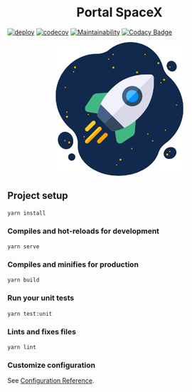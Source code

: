 <h1 align="center">Portal SpaceX</h1>

[![deploy](https://github.com/MarcelReis/portal-spacex/actions/workflows/deploy.yml/badge.svg)](https://github.com/MarcelReis/portal-spacex/actions/workflows/deploy.yml) [![codecov](https://codecov.io/gh/MarcelReis/portal-spacex/branch/main/graph/badge.svg?token=JRCSHMUK0Y)](https://codecov.io/gh/MarcelReis/portal-spacex) [![Maintainability](https://api.codeclimate.com/v1/badges/f3936492a7052f3fcba5/maintainability)](https://codeclimate.com/github/MarcelReis/portal-spacex/maintainability) [![Codacy Badge](https://app.codacy.com/project/badge/Grade/33b5a59f01a649f8b7cf1cb4239cb73b)](https://www.codacy.com/gh/MarcelReis/portal-spacex/dashboard?utm_source=github.com&amp;utm_medium=referral&amp;utm_content=MarcelReis/portal-spacex&amp;utm_campaign=Badge_Grade)

<p align="center">
  <img src="/public/img/logo-readme.png" width="300px" height="300px" />
</p>

## Project setup
```
yarn install
```

### Compiles and hot-reloads for development
```
yarn serve
```

### Compiles and minifies for production
```
yarn build
```

### Run your unit tests
```
yarn test:unit
```

### Lints and fixes files
```
yarn lint
```

### Customize configuration
See [Configuration Reference](https://cli.vuejs.org/config/).
